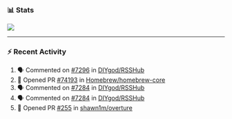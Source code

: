 ### :bar_chart: Stats

<a href="#">
  <img align="center" src="https://github-readme-stats.vercel.app/api?username=tuzi3040&show_icons=true&theme=dark" />
</a>

---

### :zap: Recent Activity

<!--START_SECTION:activity-->
1. 🗣 Commented on [#7296](https://github.com/DIYgod/RSSHub/issues/7296) in [DIYgod/RSSHub](https://github.com/DIYgod/RSSHub)
2. 💪 Opened PR [#74193](https://github.com/Homebrew/homebrew-core/pull/74193) in [Homebrew/homebrew-core](https://github.com/Homebrew/homebrew-core)
3. 🗣 Commented on [#7284](https://github.com/DIYgod/RSSHub/issues/7284) in [DIYgod/RSSHub](https://github.com/DIYgod/RSSHub)
4. 🗣 Commented on [#7284](https://github.com/DIYgod/RSSHub/issues/7284) in [DIYgod/RSSHub](https://github.com/DIYgod/RSSHub)
5. 💪 Opened PR [#255](https://github.com/shawn1m/overture/pull/255) in [shawn1m/overture](https://github.com/shawn1m/overture)
<!--END_SECTION:activity-->
